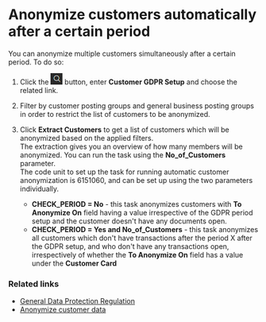 # Anonymize customers automatically after a certain period

You can anonymize multiple customers simultaneously after a certain period. To do so:

1. Click the ![Lightbulb that opens the Tell Me feature](../../../images/Icons/Lightbulb_icon.png "Tell Me what you want to do") button, enter **Customer GDPR Setup** and choose the related link.
2. Filter by customer posting groups and general business posting groups in order to restrict the list of customers to be anonymized. 
3. Click **Extract Customers** to get a list of customers which will be anonymized based on the applied filters.    
   The extraction gives you an overview of how many members will be anonymized. You can run the task using the **No_of_Customers** parameter.      
   The code unit to set up the task for running automatic customer anonymization is 6151060, and can be set up using the two parameters individually. 

   - **CHECK_PERIOD = No** - this task anonymizes customers with **To Anonymize On** field having a value irrespective of the GDPR period setup and the customer doesn't have any documents open. 
   - **CHECK_PERIOD = Yes and No_of_Customers** - this task anonymizes all customers which don't have transactions after the period X after the GDPR setup, and who don't have any transactions open, irrespectively of whether the **To Anonymize On** field has a value under the **Customer Card**

### Related links

- [General Data Protection Regulation](../intro.md)
- [Anonymize customer data](/public/retail/gdpr/howto/anonymize-customer-data.md)